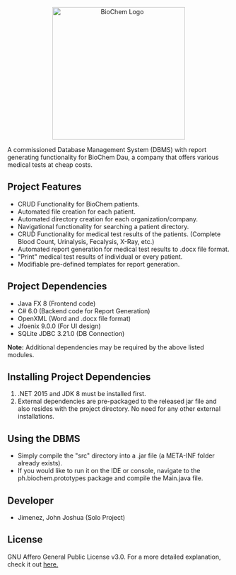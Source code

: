 <p align="center">
<img src="https://user-images.githubusercontent.com/22243493/45451357-67478b80-b70d-11e8-8846-bbbecd1a5f24.png" alt="BioChem Logo" width="300" height="300">
</p>

A commissioned Database Management System (DBMS) with report generating functionality
for BioChem Dau, a company that offers various medical tests at cheap costs. 

## Project Features
* CRUD Functionality for BioChem patients.
* Automated file creation for each patient.
* Automated directory creation for each organization/company.
* Navigational functionality for searching a patient directory.
* CRUD Functionality for medical test results of the patients. (Complete Blood Count, Urinalysis, Fecalysis, X-Ray, etc.)
* Automated report generation for medical test results to .docx file format.
* "Print" medical test results of individual or every patient.
* Modifiable pre-defined templates for report generation.


## Project Dependencies
* Java FX 8 (Frontend code)
* C# 6.0 (Backend code for Report Generation)
* OpenXML (Word and .docx file format)
* Jfoenix 9.0.0 (For UI design)
* SQLite JDBC 3.21.0 (DB Connection)

**Note:** Additional dependencies may be required by the above listed modules.

## Installing Project Dependencies
1. .NET 2015 and JDK 8 must be installed first.
2. External dependencies are pre-packaged to the released jar file and also resides with the project directory. 
No need for any other external installations.

## Using the DBMS
* Simply compile the "src" directory into a .jar file (a META-INF folder already exists). 
* If you would like to run it on the IDE or console, navigate to the ph.biochem.prototypes package and compile the Main.java file.

## Developer
* Jimenez, John Joshua (Solo Project)

## License
GNU Affero General Public License v3.0. For a more detailed explanation, check it out [here.](https://github.com/jjjimenez100/A-Silent-Voice/blob/master/LICENSE)

